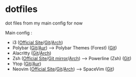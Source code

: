 # dotfiles
dot files from my main config for now

Main config :
 - i3 ([Official Site](https://i3wm.org/)/[Git](https://github.com/i3/i3)/[Arch](https://archlinux.org/packages/community/x86_64/i3-wm/))
 - Polybar ([Git](https://github.com/polybar/polybar)/[Aur](https://aur.archlinux.org/packages/polybar/)) --> Polybar Themes (Forest) ([Git](https://github.com/adi1090x/polybar-themes))
 - Alacritty ([Git](https://github.com/alacritty/alacritty)/[Arch](https://archlinux.org/packages/community/x86_64/alacritty/))
 - Zsh ([Official Site](https://www.zsh.org/)/[Git mirror](https://github.com/zsh-users/zsh)/[Arch](https://archlinux.org/packages/extra/x86_64/zsh/)) --> Powerline (Zsh) ([Git](https://github.com/powerline/powerline))
 - Ytop ([Git](https://github.com/cjbassi/ytop)/[Aur](https://aur.archlinux.org/packages/ytop/))
 - Neovim ([Official Site](https://neovim.io/)/[Git](https://github.com/neovim/neovim)/[Arch](https://archlinux.org/packages/community/x86_64/neovim/)) --> SpaceVim ([Git](https://github.com/SpaceVim/SpaceVim))
